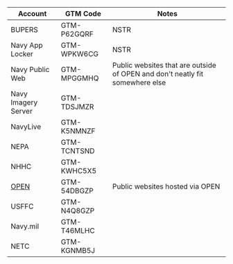 |Account |GTM Code| Notes |
|--------|-------|-------|
|BUPERS  |GTM-P62GQRF| NSTR |
|Navy App Locker |GTM-WPKW6CG| NSTR |
|Navy Public Web |GTM-MPGGMHQ| Public websites that are outside of OPEN and don't neatly fit somewhere else |
|Navy Imagery Server |GTM-TDSJMZR|
|NavyLive	|GTM-K5NMNZF|
|NEPA |GTM-TCNTSND|
|NHHC	|GTM-KWHC5X5|
|[OPEN](https://github.com/usnavy/DAP-Implementation/blob/master/OPEN-instruction.md)	|GTM-54DBGZP| Public websites hosted via OPEN|
|USFFC	|GTM-N4Q8GZP|
|Navy.mil |GTM-T46MLHC|
|NETC | GTM-KGNMB5J|
